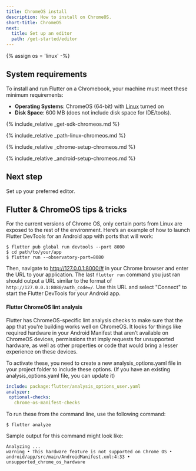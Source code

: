 ```yaml
---
title: ChromeOS install
description: How to install on ChromeOS.
short-title: ChromeOS
next:
  title: Set up an editor
  path: /get-started/editor
---
```


{% assign os = 'linux' -%}

## System requirements

To install and run Flutter on a Chromebook, your machine
must meet these minimum requirements:

* **Operating Systems**: ChromeOS (64-bit) with [Linux][] turned on
* **Disk Space**: 600 MB (does not include disk space for IDE/tools).

{% include_relative _get-sdk-chromeos.md %}

{% include_relative _path-linux-chromeos.md %}

{% include_relative _chrome-setup-chromeos.md %}

{% include_relative _android-setup-chromeos.md %}

## Next step

Set up your preferred editor.

## Flutter & ChromeOS tips & tricks

For the current versions of Chrome OS, only certain ports from
Linux are exposed to the rest of the environment.
Here’s an example of how to launch
Flutter DevTools for an Android app with ports
that will work:

```terminal
$ flutter pub global run devtools --port 8000
$ cd path/to/your/app
$ flutter run --observatory-port=8080
```

Then, navigate to http://127.0.0.1:8000/#
in your Chrome browser and enter the URL to your
application. The last `flutter run` command you
just ran should output a URL similar to the format
of `http://127.0.0.1:8080/auth_code=/`. Use this URL
and select "Connect" to start the Flutter DevTools
for your Android app.

#### Flutter ChromeOS lint analysis

Flutter has ChromeOS-specific lint analysis checks
to make sure that the app that you're building
works well on ChromeOS. It looks for things
like required hardware in your Android Manifest
that aren’t available on ChromeOS devices,
permissions that imply requests for unsupported
hardware, as well as other properties or code
that would bring a lesser experience on these devices.

To activate these,
you need to create a new analysis_options.yaml
file in your project folder to include these options.
(If you have an existing analysis_options.yaml file,
you can update it)

```yaml
include: package:flutter/analysis_options_user.yaml
analyzer:
 optional-checks:
   chrome-os-manifest-checks
```

To run these from the command line, use the following command:

```terminal
$ flutter analyze
```

Sample output for this command might look like:

```terminal
Analyzing ...
warning • This hardware feature is not supported on Chrome OS •
android/app/src/main/AndroidManifest.xml:4:33 • unsupported_chrome_os_hardware
```

[Linux]: https://support.google.com/chromebook/answer/9145439
